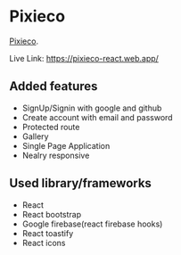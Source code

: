 # Pixieco

[Pixieco](https://pixieco-react.web.app/).

Live Link: https://pixieco-react.web.app/


## Added features
* SignUp/Signin with google and github
* Create account with email and password
* Protected route
* Gallery
* Single Page Application
* Nealry responsive 

## Used library/frameworks
* React
* React bootstrap
* Google firebase(react firebase hooks)
* React toastify
* React icons

